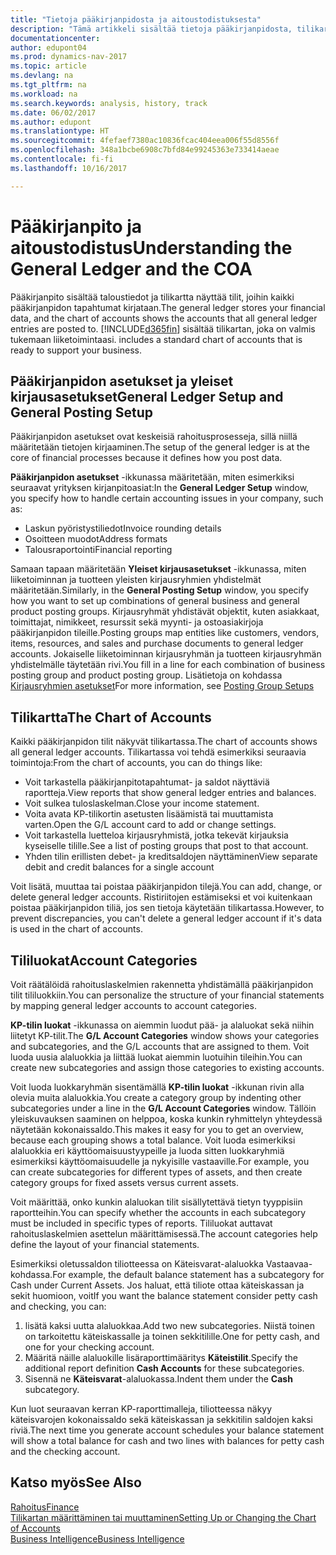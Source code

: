 ```yaml
---
title: "Tietoja pääkirjanpidosta ja aitoustodistuksesta"
description: "Tämä artikkeli sisältää tietoja pääkirjanpidosta, tilikartasta ja tililuokista."
documentationcenter: 
author: edupont04
ms.prod: dynamics-nav-2017
ms.topic: article
ms.devlang: na
ms.tgt_pltfrm: na
ms.workload: na
ms.search.keywords: analysis, history, track
ms.date: 06/02/2017
ms.author: edupont
ms.translationtype: HT
ms.sourcegitcommit: 4fefaef7380ac10836fcac404eea006f55d8556f
ms.openlocfilehash: 348a1bcbe6908c7bfd84e99245363e733414aeae
ms.contentlocale: fi-fi
ms.lasthandoff: 10/16/2017

---
```

# <a name="understanding-the-general-ledger-and-the-coa"></a><span data-ttu-id="f4037-103">Pääkirjanpito ja aitoustodistus</span><span class="sxs-lookup"><span data-stu-id="f4037-103">Understanding the General Ledger and the COA</span></span>
<span data-ttu-id="f4037-104">Pääkirjanpito sisältää taloustiedot ja tilikartta näyttää tilit, joihin kaikki pääkirjanpidon tapahtumat kirjataan.</span><span class="sxs-lookup"><span data-stu-id="f4037-104">The general ledger stores your financial data, and the chart of accounts shows the accounts that all general ledger entries are posted to.</span></span> [!INCLUDE[d365fin](includes/d365fin_md.md)]<span data-ttu-id="f4037-105"> sisältää tilikartan, joka on valmis tukemaan liiketoimintaasi.</span><span class="sxs-lookup"><span data-stu-id="f4037-105"> includes a standard chart of accounts that is ready to support your business.</span></span>

## <a name="general-ledger-setup-and-general-posting-setup"></a><span data-ttu-id="f4037-106">Pääkirjanpidon asetukset ja yleiset kirjausasetukset</span><span class="sxs-lookup"><span data-stu-id="f4037-106">General Ledger Setup and General Posting Setup</span></span>
<span data-ttu-id="f4037-107">Pääkirjanpidon asetukset ovat keskeisiä rahoitusprosesseja, sillä niillä määritetään tietojen kirjaaminen.</span><span class="sxs-lookup"><span data-stu-id="f4037-107">The setup of the general ledger is at the core of financial processes because it defines how you post data.</span></span>  

<span data-ttu-id="f4037-108">**Pääkirjanpidon asetukset** -ikkunassa määritetään, miten esimerkiksi seuraavat yrityksen kirjanpitoasiat:</span><span class="sxs-lookup"><span data-stu-id="f4037-108">In the **General Ledger Setup** window, you specify how to handle certain accounting issues in your company, such as:</span></span>  

* <span data-ttu-id="f4037-109">Laskun pyöristystiliedot</span><span class="sxs-lookup"><span data-stu-id="f4037-109">Invoice rounding details</span></span>  
* <span data-ttu-id="f4037-110">Osoitteen muodot</span><span class="sxs-lookup"><span data-stu-id="f4037-110">Address formats</span></span>  
* <span data-ttu-id="f4037-111">Talousraportointi</span><span class="sxs-lookup"><span data-stu-id="f4037-111">Financial reporting</span></span>  

<span data-ttu-id="f4037-112">Samaan tapaan määritetään **Yleiset kirjausasetukset** -ikkunassa, miten liiketoiminnan ja tuotteen yleisten kirjausryhmien yhdistelmät määritetään.</span><span class="sxs-lookup"><span data-stu-id="f4037-112">Similarly, in the **General Posting Setup** window, you specify how you want to set up combinations of general business and general product posting groups.</span></span> <span data-ttu-id="f4037-113">Kirjausryhmät yhdistävät objektit, kuten asiakkaat, toimittajat, nimikkeet, resurssit sekä myynti- ja ostoasiakirjoja pääkirjanpidon tileille.</span><span class="sxs-lookup"><span data-stu-id="f4037-113">Posting groups map entities like customers, vendors, items, resources, and sales and purchase documents to general ledger accounts.</span></span> <span data-ttu-id="f4037-114">Jokaiselle liiketoiminnan kirjausryhmän ja tuotteen kirjausryhmän yhdistelmälle täytetään rivi.</span><span class="sxs-lookup"><span data-stu-id="f4037-114">You fill in a line for each combination of business posting group and product posting group.</span></span> <span data-ttu-id="f4037-115">Lisätietoja on kohdassa [Kirjausryhmien asetukset](finance-posting-groups.md)</span><span class="sxs-lookup"><span data-stu-id="f4037-115">For more information, see [Posting Group Setups](finance-posting-groups.md)</span></span>  

## <a name="the-chart-of-accounts"></a><span data-ttu-id="f4037-116">Tilikartta</span><span class="sxs-lookup"><span data-stu-id="f4037-116">The Chart of Accounts</span></span>
<span data-ttu-id="f4037-117">Kaikki pääkirjanpidon tilit näkyvät tilikartassa.</span><span class="sxs-lookup"><span data-stu-id="f4037-117">The chart of accounts shows all general ledger accounts.</span></span> <span data-ttu-id="f4037-118">Tilikartassa voi tehdä esimerkiksi seuraavia toimintoja:</span><span class="sxs-lookup"><span data-stu-id="f4037-118">From the chart of accounts, you can do things like:</span></span>  

* <span data-ttu-id="f4037-119">Voit tarkastella pääkirjanpitotapahtumat- ja saldot näyttäviä raportteja.</span><span class="sxs-lookup"><span data-stu-id="f4037-119">View reports that show general ledger entries and balances.</span></span>  
* <span data-ttu-id="f4037-120">Voit sulkea tuloslaskelman.</span><span class="sxs-lookup"><span data-stu-id="f4037-120">Close your income statement.</span></span>  
* <span data-ttu-id="f4037-121">Voita avata KP-tilikortin asetusten lisäämistä tai muuttamista varten.</span><span class="sxs-lookup"><span data-stu-id="f4037-121">Open the G/L account card to add or change settings.</span></span>  
* <span data-ttu-id="f4037-122">Voit tarkastella luetteloa kirjausryhmistä, jotka tekevät kirjauksia kyseiselle tilille.</span><span class="sxs-lookup"><span data-stu-id="f4037-122">See a list of posting groups that post to that account.</span></span>
* <span data-ttu-id="f4037-123">Yhden tilin erillisten debet- ja kreditsaldojen näyttäminen</span><span class="sxs-lookup"><span data-stu-id="f4037-123">View separate debit and credit balances for a single account</span></span>  

<span data-ttu-id="f4037-124">Voit lisätä, muuttaa tai poistaa pääkirjanpidon tilejä.</span><span class="sxs-lookup"><span data-stu-id="f4037-124">You can add, change, or delete general ledger accounts.</span></span> <span data-ttu-id="f4037-125">Ristiriitojen estämiseksi et voi kuitenkaan poistaa pääkirjanpidon tiliä, jos sen tietoja käytetään tilikartassa.</span><span class="sxs-lookup"><span data-stu-id="f4037-125">However, to prevent discrepancies, you can't delete a general ledger account if it's data is used in the chart of accounts.</span></span>  

## <a name="account-categories"></a><span data-ttu-id="f4037-126">Tililuokat</span><span class="sxs-lookup"><span data-stu-id="f4037-126">Account Categories</span></span>
<span data-ttu-id="f4037-127">Voit räätälöidä rahoituslaskelmien rakennetta yhdistämällä pääkirjanpidon tilit tililuokkiin.</span><span class="sxs-lookup"><span data-stu-id="f4037-127">You can personalize the structure of your financial statements by mapping general ledger accounts to account categories.</span></span>  

<span data-ttu-id="f4037-128">**KP-tilin luokat** -ikkunassa on aiemmin luodut pää- ja alaluokat sekä niihin liitetyt KP-tilit.</span><span class="sxs-lookup"><span data-stu-id="f4037-128">The **G/L Account Categories** window shows your categories and subcategories, and the G/L accounts that are assigned to them.</span></span> <span data-ttu-id="f4037-129">Voit luoda uusia alaluokkia ja liittää luokat aiemmin luotuihin tileihin.</span><span class="sxs-lookup"><span data-stu-id="f4037-129">You can create new subcategories and assign those categories to existing accounts.</span></span>  

<span data-ttu-id="f4037-130">Voit luoda luokkaryhmän sisentämällä **KP-tilin luokat** -ikkunan rivin alla olevia muita alaluokkia.</span><span class="sxs-lookup"><span data-stu-id="f4037-130">You create a category group by indenting other subcategories under a line in the **G/L Account Categories** window.</span></span> <span data-ttu-id="f4037-131">Tällöin yleiskuvauksen saaminen on helppoa, koska kunkin ryhmittelyn yhteydessä näytetään kokonaissaldo.</span><span class="sxs-lookup"><span data-stu-id="f4037-131">This makes it easy for you to get an overview, because each grouping shows a total balance.</span></span> <span data-ttu-id="f4037-132">Voit luoda esimerkiksi alaluokkia eri käyttöomaisuustyypeille ja luoda sitten luokkaryhmiä esimerkiksi käyttöomaisuudelle ja nykyisille vastaaville.</span><span class="sxs-lookup"><span data-stu-id="f4037-132">For example, you can create subcategories for different types of assets, and then create category groups for fixed assets versus current assets.</span></span>  

<span data-ttu-id="f4037-133">Voit määrittää, onko kunkin alaluokan tilit sisällytettävä tietyn tyyppisiin raportteihin.</span><span class="sxs-lookup"><span data-stu-id="f4037-133">You can specify whether the accounts in each subcategory must be included in specific types of reports.</span></span> <span data-ttu-id="f4037-134">Tililuokat auttavat rahoituslaskelmien asettelun määrittämisessä.</span><span class="sxs-lookup"><span data-stu-id="f4037-134">The account categories help define the layout of your financial statements.</span></span>  

<span data-ttu-id="f4037-135">Esimerkiksi oletussaldon tiliotteessa on Käteisvarat-alaluokka Vastaavaa-kohdassa.</span><span class="sxs-lookup"><span data-stu-id="f4037-135">For example, the default balance statement has a subcategory for Cash under Current Assets.</span></span> <span data-ttu-id="f4037-136">Jos haluat, että tiliote ottaa käteiskassan ja sekit huomioon, voit</span><span class="sxs-lookup"><span data-stu-id="f4037-136">If you want the balance statement consider petty cash and checking, you can:</span></span>  

1. <span data-ttu-id="f4037-137">lisätä kaksi uutta alaluokkaa.</span><span class="sxs-lookup"><span data-stu-id="f4037-137">Add two new subcategories.</span></span> <span data-ttu-id="f4037-138">Niistä toinen on tarkoitettu käteiskassalle ja toinen sekkitilille.</span><span class="sxs-lookup"><span data-stu-id="f4037-138">One for petty cash, and one for your checking account.</span></span>  
2. <span data-ttu-id="f4037-139">Määritä näille alaluokille lisäraporttimääritys **Käteistilit**.</span><span class="sxs-lookup"><span data-stu-id="f4037-139">Specify the additional report definition **Cash Accounts** for these subcategories.</span></span>  
3. <span data-ttu-id="f4037-140">Sisennä ne **Käteisvarat**-alaluokassa.</span><span class="sxs-lookup"><span data-stu-id="f4037-140">Indent them under the **Cash** subcategory.</span></span>  

<span data-ttu-id="f4037-141">Kun luot seuraavan kerran KP-raporttimalleja, tiliotteessa näkyy käteisvarojen kokonaissaldo sekä käteiskassan ja sekkitilin saldojen kaksi riviä.</span><span class="sxs-lookup"><span data-stu-id="f4037-141">The next time you generate account schedules your balance statement will show a total balance for cash and two lines with balances for petty cash and the checking account.</span></span>  

## <a name="see-also"></a><span data-ttu-id="f4037-142">Katso myös</span><span class="sxs-lookup"><span data-stu-id="f4037-142">See Also</span></span>
[<span data-ttu-id="f4037-143">Rahoitus</span><span class="sxs-lookup"><span data-stu-id="f4037-143">Finance</span></span>](finance.md)  
[<span data-ttu-id="f4037-144">Tilikartan määrittäminen tai muuttaminen</span><span class="sxs-lookup"><span data-stu-id="f4037-144">Setting Up or Changing the Chart of Accounts</span></span>](finance-setup-chart-accounts.md)  
[<span data-ttu-id="f4037-145">Business Intelligence</span><span class="sxs-lookup"><span data-stu-id="f4037-145">Business Intelligence</span></span>](bi.md)  

